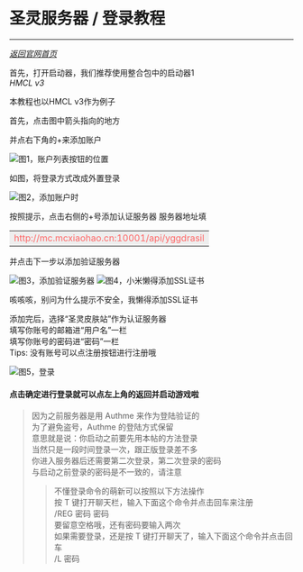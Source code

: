 # 圣灵服务器 / 登录教程
***
*[返回官网首页](www.mcxiaohao.cn)*

首先，打开启动器，我们推荐使用整合包中的启动器1  
*HMCL v3*

本教程也以HMCL v3作为例子

首先，点击图中箭头指向的地方

并点右下角的+来添加账户

![图1，账户列表按钮的位置](https://s2.ax1x.com/2020/03/01/3g5wJ1.png)

如图，将登录方式改成外置登录

![图2，添加账户时](https://s2.ax1x.com/2020/03/01/3g5oy8.png)

按照提示，点击右侧的+号添加认证服务器
服务器地址填 
<table><tr><td bgcolor=#eeeeee><font color=#ff6666>http://mc.mcxiaohao.cn:10001/api/yggdrasil</font></td></tr></table>
并点击下一步以添加验证服务器

![图3，添加验证服务器](https://s2.ax1x.com/2020/03/01/3gIOBD.png)
![图4，小米懒得添加SSL证书](https://s2.ax1x.com/2020/03/01/3goGE4.png)

咳咳咳，别问为什么提示不安全，我懒得添加SSL证书

添加完后，选择“圣灵皮肤站”作为认证服务器  
填写你账号的邮箱进“用户名”一栏  
填写你账号的密码进“密码”一栏  
Tips: 没有账号可以点注册按钮进行注册哦  

![图5，登录](https://s2.ax1x.com/2020/03/01/3goOx0.png)

#### 点击确定进行登录就可以点左上角的返回并启动游戏啦

> 因为之前服务器是用 Authme 来作为登陆验证的  
> 为了避免盗号，Authme 的登陆方式保留  
> 意思就是说：你启动之前要先用本帖的方法登录  
> 当然只是一段时间登录一次，跟正版登录差不多  
> 你进入服务器后还需要第二次登录，第二次登录的密码  
> 与启动之前登录的密码是不一致的，请注意  
>  
>> 不懂登录命令的萌新可以按照以下方法操作  
>> 按 T 键打开聊天栏，输入下面这个命令并点击回车来注册  
>> /REG 密码 密码  
>> 要留意空格哦，还有密码要输入两次  
>> 如果需要登录，还是按 T 键打开聊天了，输入下面这个命令并点击回车  
>> /L 密码  
>  
